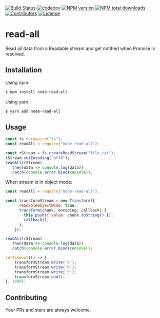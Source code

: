 [![Build Status](https://travis-ci.org/rousan/read-all.svg?branch=develop)](https://travis-ci.org/rousan/read-all)
[![codecov](https://codecov.io/gh/rousan/read-all/branch/develop/graph/badge.svg)](https://codecov.io/gh/rousan/read-all)
[![NPM version](https://img.shields.io/npm/v/node-read-all.svg)](https://www.npmjs.com/package/node-read-all)
[![NPM total downloads](https://img.shields.io/npm/dt/node-read-all.svg)](https://www.npmjs.com/package/node-read-all)
[![Contributors](https://img.shields.io/github/contributors/rousan/read-all.svg)](https://github.com/rousan/read-all/graphs/contributors)
[![License](https://img.shields.io/github/license/rousan/read-all.svg)](https://github.com/rousan/read-all/blob/master/LICENSE)

# read-all

Read all data from a Readable stream and get notified when Promise is resolved.

## Installation

Using npm:

```bash
$ npm install node-read-all
```

Using yarn:

```bash
$ yarn add node-read-all
```

## Usage

```javascript
const fs = require("fs");
const readAll = require("node-read-all");

const rStream = fs.createReadStream("file.txt");
rStream.setEncoding("utf8");
readAll(rStream)
  .then(data => console.log(data))
  .catch(console.error.bind(console));
```

When stream is in object mode:

```javascript
const readAll = require("node-read-all");

const transformStream = new Transform({
      readableObjectMode: true,
      transform(chunk, encoding, callback) {
        this.push({ value: chunk.toString() });
        callback();
      },
    });

readAll(rStream)
  .then(data => console.log(data))
  .catch(console.error.bind(console));

setTimeout(() => {
    transformStream.write('a');
    transformStream.write('b');
    transformStream.write('c');
    transformStream.end();
}, 1000);

```

## Contributing

Your PRs and stars are always welcome.
